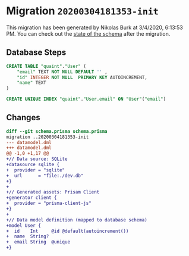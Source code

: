 # Migration `20200304181353-init`

This migration has been generated by Nikolas Burk at 3/4/2020, 6:13:53 PM.
You can check out the [state of the schema](./schema.prisma) after the migration.

## Database Steps

```sql
CREATE TABLE "quaint"."User" (
    "email" TEXT NOT NULL DEFAULT '' ,
    "id" INTEGER NOT NULL  PRIMARY KEY AUTOINCREMENT,
    "name" TEXT   
) 

CREATE UNIQUE INDEX "quaint"."User.email" ON "User"("email")
```

## Changes

```diff
diff --git schema.prisma schema.prisma
migration ..20200304181353-init
--- datamodel.dml
+++ datamodel.dml
@@ -1,0 +1,17 @@
+// Data source: SQLite
+datasource sqlite {
+  provider = "sqlite"
+  url      = "file:./dev.db"
+}
+
+// Generated assets: Prisam Client
+generator client {
+  provider = "prisma-client-js"
+}
+
+// Data model definition (mapped to database schema)
+model User {
+  id    Int     @id @default(autoincrement())
+  name  String?
+  email String  @unique
+}
```


